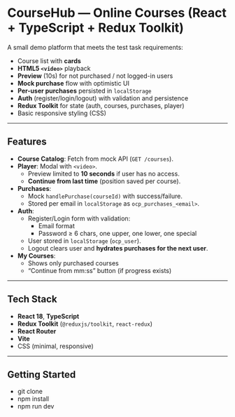 # CourseHub — Online Courses (React + TypeScript + Redux Toolkit)

A small demo platform that meets the test task requirements:
- Course list with **cards**
- **HTML5 `<video>`** playback
- **Preview** (10s) for not purchased / not logged-in users
- **Mock purchase** flow with optimistic UI
- **Per-user purchases** persisted in `localStorage`
- **Auth** (register/login/logout) with validation and persistence
- **Redux Toolkit** for state (auth, courses, purchases, player)
- Basic responsive styling (CSS)

---

##  Features

- **Course Catalog**: Fetch from mock API (`GET /courses`).
- **Player**: Modal with `<video>`.  
  - Preview limited to **10 seconds** if user has no access.  
  - **Continue from last time** (position saved per course).
- **Purchases**:
  - Mock `handlePurchase(courseId)` with success/failure.
  - Stored per email in `localStorage` as `ocp_purchases_<email>`.
- **Auth**:
  - Register/Login form with validation:
    - Email format
    - Password ≥ 6 chars, one upper, one lower, one special
  - User stored in `localStorage` (`ocp_user`).
  - Logout clears user and **hydrates purchases for the next user**.
- **My Courses**:
  - Shows only purchased courses
  - “Continue from mm:ss” button (if progress exists)

---

##  Tech Stack

- **React 18**, **TypeScript**
- **Redux Toolkit** (`@reduxjs/toolkit`, `react-redux`)
- **React Router**
- **Vite**
- CSS (minimal, responsive)

---

##  Getting Started

- git clone
- npm install
- npm run dev
 
